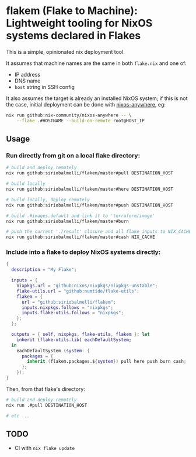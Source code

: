 # flakem (Flake to Machine): Lightweight tooling for NixOS systems declared in Flakes

This is a simple, opinionated nix deployment tool.

It assumes that machine names are the same in both `flake.nix` and one of:

- IP address
- DNS name
- `host` string in SSH config

It also assumes the target is already an installed NixOS system;
if this is not the case, initial deployment can be done with
[nixos-anywhere](https://github.com/nix-community/nixos-anywhere), eg:

```bash
nix run github:nix-community/nixos-anywhere -- \
    --flake .#HOSTNAME --build-on-remote root@HOST_IP
```

## Usage

### Run directly from git on a local flake directory:

```bash
# build and deploy remotely
nix run github:siriobalmelli/flakem/master#pull DESTINATION_HOST

# build locally
nix run github:siriobalmelli/flakem/master#here DESTINATION_HOST

# build locally, deploy remotely
nix run github:siriobalmelli/flakem/master#push DESTINATION_HOST

# build .#images.default and link it to 'terraform/image'
nix run github:siriobalmelli/flakem/master#burn

# push the current './result' closure and all flake inputs to NIX_CACHE
nix run github:siriobalmelli/flakem/master#cash NIX_CACHE
```

### Include into a flake to deploy NixOS systems directly:

```nix
{
  description = "My Flake";

  inputs = {
    nixpkgs.url = "github:nixos/nixpkgs/nixpkgs-unstable";
    flake-utils.url = "github:numtide/flake-utils";
    flakem = {
      url = "github:siriobalmelli/flakem";
      inputs.nixpkgs.follows = "nixpkgs";
      inputs.flake-utils.follows = "nixpkgs";
    };
  };

  outputs = { self, nixpkgs, flake-utils, flakem }: let
    inherit (flake-utils.lib) eachDefaultSystem;
  in
    eachDefaultSystem (system: {
      packages = {
        inherit (flakem.packages.${system}) pull here push burn cash;
      };
    });
}
```

Then, from that flake's directory:

```bash
# build and deploy remotely
nix run .#pull DESTINATION_HOST

# etc ...
```

## TODO

- CI with `nix flake update`
